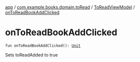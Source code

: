 [app](../../index.md) / [com.example.books.domain.toRead](../index.md) / [ToReadViewModel](index.md) / [onToReadBookAddClicked](./on-to-read-book-add-clicked.md)

# onToReadBookAddClicked

`fun onToReadBookAddClicked(): `[`Unit`](https://kotlinlang.org/api/latest/jvm/stdlib/kotlin/-unit/index.html)

Sets toReadAdded to true


